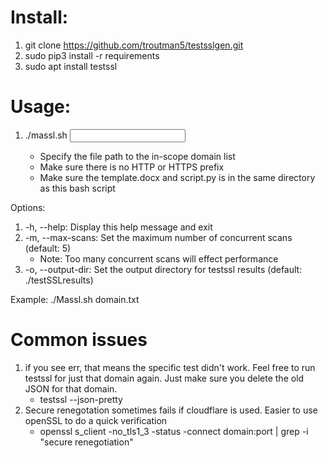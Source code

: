 # Install:
1. git clone https://github.com/troutman5/testsslgen.git
2. sudo pip3 install -r requirements
3. sudo apt install testssl

# Usage:
  1. ./massl.sh <options> <input file>
      - Specify the file path to the in-scope domain list
      - Make sure there is no HTTP or HTTPS prefix
      - Make sure the template.docx and script.py is in the same directory as this bash script

Options:
  1. -h, --help:         Display this help message and exit
  2. -m, --max-scans:    Set the maximum number of concurrent scans (default: 5)
      - Note: Too many concurrent scans will effect performance
  3. -o, --output-dir:   Set the output directory for testssl results (default: ./testSSLresults)

Example:
  ./Massl.sh domain.txt

# Common issues
  1. if you see err, that means the specific test didn't work. Feel free to run testssl for just that domain again. Just make sure you delete the old JSON for that domain.
      -  testssl --json-pretty <domain>
  2. Secure renegotation sometimes fails if cloudflare is used. Easier to use openSSL to do a quick verification
      -  openssl s_client -no_tls1_3 -status -connect domain:port | grep -i "secure renegotiation"
  
  
